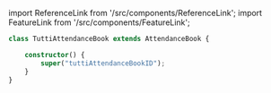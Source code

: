 import ReferenceLink from '/src/components/ReferenceLink';
import FeatureLink from '/src/components/FeatureLink';

<ReferenceLink href="/docs/attendance-management-system/reference/class/TuttiAttendanceBook"/>
<FeatureLink href="/docs/attendance-management-system/feature/class/TuttiAttendanceBook"/>

```ts title="/src/main.ts"
class TuttiAttendanceBook extends AttendanceBook {

    constructor() {
        super("tuttiAttendanceBookID");
    }
}
```